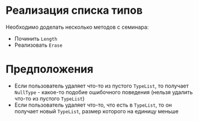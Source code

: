 # Реализация списка типов

Необходимо доделать несколько методов с семинара:
* Починить `Length`
* Реализовать `Erase`

# Предположения

* Если пользователь удаляет что-то из пустого `TypeList`,
то получает `NullType` - какое-то подобие ошибочного поведения
(нельзя удалить что-то из пустого `TypeList`)
* Если пользователь удаляет что-то, что есть в `TypeList`,
то он получает новый `TypeList`, размер которого на единицу меньше

